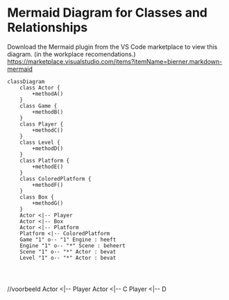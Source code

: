 # Mermaid Diagram for Classes and Relationships
Download the Mermaid plugin from the VS Code marketplace to view this diagram. 
(in the workplace recomendations.)
https://marketplace.visualstudio.com/items?itemName=bierner.markdown-mermaid

```mermaid
classDiagram
    class Actor {
        +methodA()
    }
    class Game {
        +methodB()
    }
    class Player {
        +methodC()
    }
    class Level {
        +methodD()
    }
    class Platform {
        +methodE()
    }
    class ColoredPlatform {
        +methodF()
    }
    class Box {
        +methodG()
    }
    Actor <|-- Player
    Actor <|-- Box
    Actor <|-- Platform
    Platform <|-- ColoredPlatform
    Game "1" o-- "1" Engine : heeft
    Engine "1" o-- "*" Scene : beheert
    Scene "1" o-- "*" Actor : bevat
    Level "1" o-- "*" Actor : bevat


    
```
//voorbeeld
Actor <|-- Player
    Actor <|-- C
    Player <|-- D
